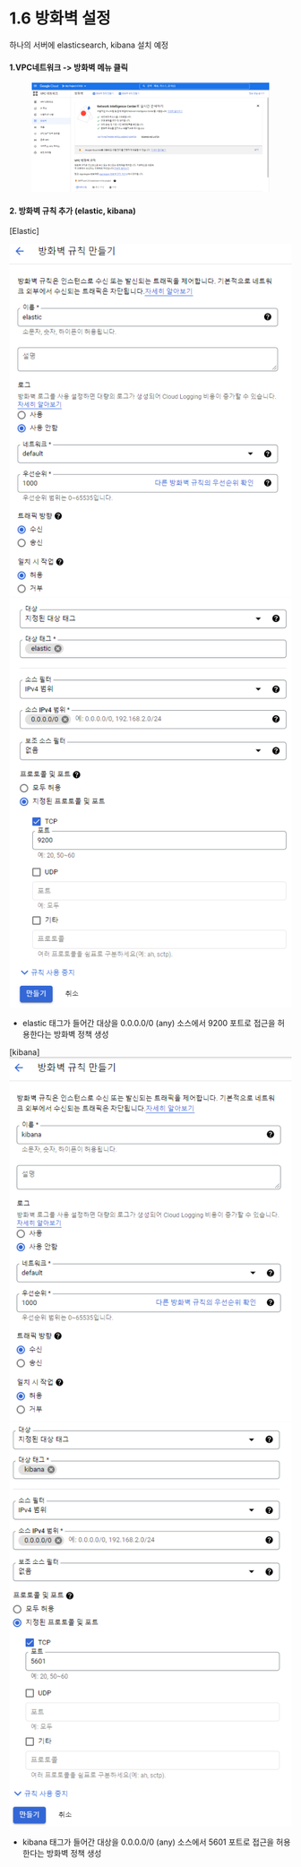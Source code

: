 # 1.6 방화벽 설정

하나의 서버에 elasticsearch, kibana 설치 예정

#### 1.VPC네트워크 -> 방화벽 메뉴 클릭

<figure><img src="../.gitbook/assets/image (11).png" alt=""><figcaption></figcaption></figure>

#### 2. 방화벽 규칙 추가 (elastic, kibana)

\[Elastic]

![](<../.gitbook/assets/image (3).png>)![](<../.gitbook/assets/image (21).png>)



* elastic 태그가 들어간 대상을 0.0.0.0/0 (any) 소스에서 9200 포트로 접근을 허용한다는 방화벽 정책 생성

\[kibana]\
![](<../.gitbook/assets/image (1).png>)![](<../.gitbook/assets/image (33).png>)



* kibana 태그가 들어간 대상을 0.0.0.0/0 (any) 소스에서 5601 포트로 접근을 허용한다는 방화벽 정책 생성


